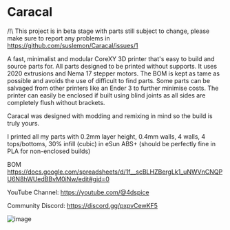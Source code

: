 # Caracal

/!\ This project is in beta stage with parts still subject to change, please make sure to report any problems in  https://github.com/suslemon/Caracal/issues/1 

A fast, minimalist and modular CoreXY 3D printer that's easy to build and source parts for. All parts designed to be printed without supports. It uses 2020 extrusions and Nema 17 stepper motors. The BOM is kept as tame as possible and avoids the use of difficult to find parts. Some parts can be salvaged from other printers like an Ender 3 to further minimise costs. The printer can easily be enclosed if built using blind joints as all sides are completely flush without brackets.

Caracal was designed with modding and remixing in mind so the build is truly yours.

I printed all my parts with 0.2mm layer height, 0.4mm walls, 4 walls, 4 tops/bottoms, 30% infill (cubic) in eSun ABS+ (should be perfectly fine in PLA for non-enclosed builds) 

BOM https://docs.google.com/spreadsheets/d/1f__scBLHZBergLk1_uNWVnCNQPU6N8hWUedBBvM0iNw/edit#gid=0


YouTube Channel: https://youtube.com/@4dspice

Community Discord: https://discord.gg/pxpvCewKF5 


![image](https://github.com/4dspice/Caracal/assets/117639659/bdb04f32-8de3-495a-8442-eec87fdb445f)
